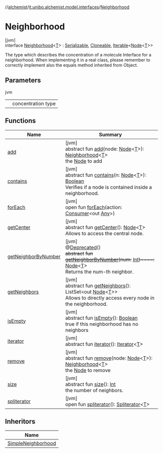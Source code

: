 //[alchemist](../../../index.md)/[it.unibo.alchemist.model.interfaces](../index.md)/[Neighborhood](index.md)

# Neighborhood

[jvm]\
interface [Neighborhood](index.md)<[T](index.md)> : [Serializable](https://docs.oracle.com/javase/8/docs/api/java/io/Serializable.html), [Cloneable](https://docs.oracle.com/javase/8/docs/api/java/lang/Cloneable.html), [Iterable](https://docs.oracle.com/javase/8/docs/api/java/lang/Iterable.html)<[Node](../-node/index.md)<[T](../../it.unibo.alchemist.boundary.interfaces/-output-monitor/index.md)>> 

The type which describes the concentration of a molecule Interface for a neighborhood. When implementing it in a real class, please remember to correctly implement also the equals method inherited from Object.

## Parameters

jvm

| | |
|---|---|
| <T> | concentration type |

## Functions

| Name | Summary |
|---|---|
| [add](add.md) | [jvm]<br>abstract fun [add](add.md)(node: [Node](../-node/index.md)<[T](../../it.unibo.alchemist.boundary.interfaces/-output-monitor/index.md)>): [Neighborhood](index.md)<[T](../../it.unibo.alchemist.boundary.interfaces/-output-monitor/index.md)><br>the [Node](../-node/index.md) to add |
| [contains](contains.md) | [jvm]<br>abstract fun [contains](contains.md)(n: [Node](../-node/index.md)<[T](../../it.unibo.alchemist.boundary.interfaces/-output-monitor/index.md)>): [Boolean](https://kotlinlang.org/api/latest/jvm/stdlib/kotlin/-boolean/index.html)<br>Verifies if a node is contained inside a neighborhood. |
| [forEach](../../it.unibo.alchemist.expressions.implementations/-list-tree-node/index.md#-655675525%2FFunctions%2F-267951372) | [jvm]<br>open fun [forEach](../../it.unibo.alchemist.expressions.implementations/-list-tree-node/index.md#-655675525%2FFunctions%2F-267951372)(action: [Consumer](https://docs.oracle.com/javase/8/docs/api/java/util/function/Consumer.html)<out [Any](https://kotlinlang.org/api/latest/jvm/stdlib/kotlin/-any/index.html)>) |
| [getCenter](get-center.md) | [jvm]<br>abstract fun [getCenter](get-center.md)(): [Node](../-node/index.md)<[T](../../it.unibo.alchemist.boundary.interfaces/-output-monitor/index.md)><br>Allows to access the central node. |
| [getNeighborByNumber](get-neighbor-by-number.md) | [jvm]<br>@[Deprecated](https://docs.oracle.com/javase/8/docs/api/java/lang/Deprecated.html)()<br>~~abstract~~ ~~fun~~ [~~getNeighborByNumber~~](get-neighbor-by-number.md)~~(~~~~num~~~~:~~ [Int](https://kotlinlang.org/api/latest/jvm/stdlib/kotlin/-int/index.html)~~)~~~~:~~ [Node](../-node/index.md)<[T](../../it.unibo.alchemist.boundary.interfaces/-output-monitor/index.md)><br>Returns the num-th neighbor. |
| [getNeighbors](get-neighbors.md) | [jvm]<br>abstract fun [getNeighbors](get-neighbors.md)(): ListSet<out [Node](../-node/index.md)<[T](../../it.unibo.alchemist.boundary.interfaces/-output-monitor/index.md)>><br>Allows to directly access every node in the neighborhood. |
| [isEmpty](is-empty.md) | [jvm]<br>abstract fun [isEmpty](is-empty.md)(): [Boolean](https://kotlinlang.org/api/latest/jvm/stdlib/kotlin/-boolean/index.html)<br>true if this neighborhood has no neighbors |
| [iterator](../../it.unibo.alchemist.loader.variables/-arbitrary-variable/index.md#-1606146105%2FFunctions%2F-267951372) | [jvm]<br>abstract fun [iterator](../../it.unibo.alchemist.loader.variables/-arbitrary-variable/index.md#-1606146105%2FFunctions%2F-267951372)(): [Iterator](https://docs.oracle.com/javase/8/docs/api/java/util/Iterator.html)<[T](../../it.unibo.alchemist.boundary.interfaces/-output-monitor/index.md)> |
| [remove](remove.md) | [jvm]<br>abstract fun [remove](remove.md)(node: [Node](../-node/index.md)<[T](../../it.unibo.alchemist.boundary.interfaces/-output-monitor/index.md)>): [Neighborhood](index.md)<[T](../../it.unibo.alchemist.boundary.interfaces/-output-monitor/index.md)><br>the [Node](../-node/index.md) to remove |
| [size](size.md) | [jvm]<br>abstract fun [size](size.md)(): [Int](https://kotlinlang.org/api/latest/jvm/stdlib/kotlin/-int/index.html)<br>the number of neighbors. |
| [spliterator](../../it.unibo.alchemist.expressions.implementations/-list-tree-node/index.md#-677603448%2FFunctions%2F-267951372) | [jvm]<br>open fun [spliterator](../../it.unibo.alchemist.expressions.implementations/-list-tree-node/index.md#-677603448%2FFunctions%2F-267951372)(): [Spliterator](https://docs.oracle.com/javase/8/docs/api/java/util/Spliterator.html)<[T](../../it.unibo.alchemist.boundary.interfaces/-output-monitor/index.md)> |

## Inheritors

| Name |
|---|
| [SimpleNeighborhood](../../it.unibo.alchemist.model.implementations.neighborhoods/-simple-neighborhood/index.md) |
